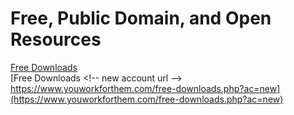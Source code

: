 # Free, Public Domain, and Open Resources  




[Free Downloads](https://www.youworkforthem.com/free-downloads.php)  
[Free Downloads &#60;!-- new account url --&#62; https://www.youworkforthem.com/free-downloads.php?ac=new](https://www.youworkforthem.com/free-downloads.php?ac=new)
